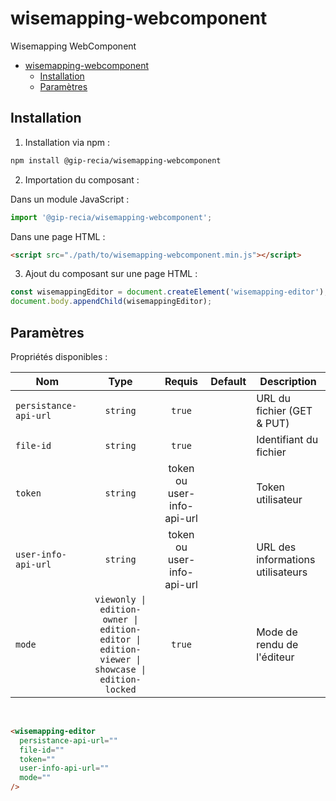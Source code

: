 # wisemapping-webcomponent

Wisemapping WebComponent

- [wisemapping-webcomponent](#wisemapping-webcomponent)
  - [Installation](#installation)
  - [Paramètres](#paramètres)

## Installation

1. Installation via npm :

```sh
npm install @gip-recia/wisemapping-webcomponent
```

2. Importation du composant :

Dans un module JavaScript :

```js
import '@gip-recia/wisemapping-webcomponent';
```

Dans une page HTML :

```html
<script src="./path/to/wisemapping-webcomponent.min.js"></script>
```

3. Ajout du composant sur une page HTML :

```js
const wisemappingEditor = document.createElement('wisemapping-editor');
document.body.appendChild(wisemappingEditor);
```

## Paramètres

Propriétés disponibles :

| Nom                   |                                             Type                                              |           Requis           | Default | Description                       |
| --------------------- | :-------------------------------------------------------------------------------------------: | :------------------------: | :-----: | --------------------------------- |
| `persistance-api-url` |                                           `string`                                            |           `true`           |         | URL du fichier (GET & PUT)        |
| `file-id`             |                                           `string`                                            |           `true`           |         | Identifiant du fichier            |
| `token`               |                                           `string`                                            | token ou user-info-api-url |         | Token utilisateur                 |
| `user-info-api-url`   |                                           `string`                                            | token ou user-info-api-url |         | URL des informations utilisateurs |
| `mode`                | `viewonly \| edition-owner \| edition-editor \| edition-viewer \| showcase \| edition-locked` |           `true`           |         | Mode de rendu de l'éditeur        |

<br/>

```html
<wisemapping-editor
  persistance-api-url="" 
  file-id="" 
  token="" 
  user-info-api-url="" 
  mode="" 
/>
```
